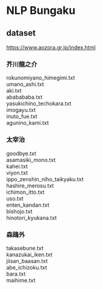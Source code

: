 # NLP Bungaku


## dataset
https://www.aozora.gr.jp/index.html

### 芥川龍之介
rokunomiyano_himegimi.txt   
umano_ashi.txt   
aki.txt   
ababababa.txt   
yasukichino_techokara.txt   
imogayu.txt   
inuto_fue.txt   
agunino_kami.txt   

### 太宰治
goodbye.txt   
asamasiki_mono.txt   
kahei.txt   
viyon.txt   
ippo_zenshin_niho_taikyaku.txt   
hashire_merosu.txt   
ichimon_itto.txt   
uso.txt   
enten_kandan.txt   
bishojo.txt   
hinotori_kyukana.txt   

### 森鴎外
takasebune.txt   
kanazukai_iken.txt   
jiisan_baasan.txt   
abe_ichizoku.txt   
bara.txt   
maihime.txt   